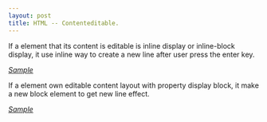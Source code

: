 ```yaml
---
layout: post
title: HTML -- Contenteditable.
---
```


If a element that its content is editable is inline display or inline-block display, it use
inline way to create a new line after user press the enter key.

[*Sample*](../pages-samples/contenteditable-inline_block)

If a element own editable content layout with property display block, it make a new block element to get new line effect.

[*Sample*](../pages-samples/contenteditable-block)